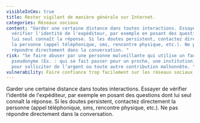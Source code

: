 ```yaml
---
visibleInCms: true
title: Rester vigilant de manière générale sur Internet.
categories: Réseaux sociaux
content: "Garder une certaine distance dans toutes interactions. Essayer de
  vérifier l'identité de l'expéditeur, par exemple en posant des questions dont
  lui seul connaît la réponse. Si les doutes persistent, contactez directement
  la personne (appel téléphonique, sms, rencontre physique, etc.). Ne pas
  répondre directement dans la conversation. "
risk: "Se faire abuser par une personne malveillante qui utilise un faux
  pseudonyme (Ex. : qui se fait passer pour un proche, une institution, etc)
  pour solliciter de l’argent ou toute autre contribution malhonnête. "
vulnerability: Faire confiance trop facilement sur les réseaux sociaux.
---
```

<!--StartFragment-->

Garder une certaine distance dans toutes interactions. Essayer de vérifier l'identité de l'expéditeur, par exemple en posant des questions dont lui seul connaît la réponse. Si les doutes persistent, contactez directement la personne (appel téléphonique, sms, rencontre physique, etc.). Ne pas répondre directement dans la conversation.

<!--EndFragment-->